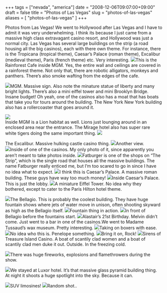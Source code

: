 +++
tags = ["nevada", "america"]
date = "2008-12-06T09:07:00+09:00"
draft = false
title = "Photos of Las Vegas"
slug = "photos-of-las-vegas"
aliases = [
	"photos-of-las-vegas"
]
+++

[](/images/2010/10/dscf0049.jpg)

Photos from Las Vegas! We went to Hollywood after Las Vegas and I have to admit it was very underwhelming. I think its because I just came from a massive high class extravagant casino resort, and Hollywood was just a normal city. Las Vegas has several large buildings on the strip (a road housing all the big casinos), each with there own theme. For instance, there is the Tropicana (tropical theme), Caesar’s Palace (roman theme), Excalibur (medieval theme), Paris (french theme) etc. Very interesting.
![](/images/2010/10/dscf0049.jpg)This is the Rainforest Cafe inside MGM. Yes, the entire wall and ceilings are covered in a rainforest theme. Not only that, there are robotic alligators, monkeys and panthers. There’s also smoke wafting from the edges of the cafe.


![](/images/2010/10/dscf0040.jpg)MGM. Massive sign. Also note the minature statue of liberty and many bright lights. There’s also a mini eiffel tower and mini Brooklyn Bridge. Insane budget! Oh yeah, one of the casinos also has a moat that has boats that take you for tours around the building. The New York New York building also has a rollercoaster that goes around it.  
  
![](/images/2010/10/dscf0042.jpg?w=300)  
Inside MGM is a Lion habitat as well. Lions just lounging around in an enclosed area near the entrance. The Mirage hotel also has super rare white tigers doing the same important thing.
![](/images/2010/10/dscf0039.jpg)

The Excalibur. Massive hulking castle casino thing.
![](/images/2010/10/dscf0037.jpg)Another view.  
![](/images/2010/10/dscf0036.jpg)Inside of one of the casinos. My only photo of it, since apparently you aren’t meant to take photos inside. 
![](/images/2010/10/dscf0046.jpg)Fatburger is one of the shops on “The Strip”, which is the single road that houses all the massive buildings. The name Fatburger really enticed me, but I’m too scared to go in since I have no idea what to expect.
![](/images/2010/10/dscf0047.jpg)I think this is Caesar’s Palace. A massive roman building. These guys have way too much money!
![](/images/2010/10/dscf0053.jpg?w=300)Inside Caesar’s Palace. This is just the lobby.
![](/images/2010/10/dscf0048.jpg?w=225)A miniature Eiffel Tower. No idea why they bothered, except to cater to the Paris Hilton hotel theme.

![](/images/2010/10/dscf0050.jpg?w=300)The Bellagio. This is probably the coolest building. They have huge fountain shows where jets of water move in unison, often shooting skyward as high as the Bellagio itself.
![](/images/2010/10/dscf0005.jpg)Fountain thing in action.[](/images/2010/10/dscf0002.jpg)[](/images/2010/10/dscf0002.jpg)
![](/images/2010/10/dscf0002.jpg?w=225)In front of Bellagio before the fountains start.
![](/images/2010/10/dscf0054.jpg?w=300)Alastair’s 21st Birthday. Melvin didn’t come. Just went to a bar in one of the casinos.We went to Madame Tussaud’s wax museum. Pretty interesting.
![](/images/2010/10/dscf0015.jpg)Taking on boxers with ease.  
![](/images/2010/10/dscf0014.jpg)No idea who this is. Penelope something.[](/images/2010/10/dscf0012.jpg)
![](/images/2010/10/dscf0012.jpg?w=300)Bring it on, Rock!
![](/images/2010/10/dscf0026.jpg?w=300)Sirens of Treasure Island Casino. A boat of scantily clad women and a boat of scantily clad men duke it out. Outside. In the freezing cold.  
  

![](/images/2010/10/dscf0030.jpg?w=300)There was huge fireworks, explosions and flamethrowers during the show.  
  

![](/images/2010/10/dscf0043.jpg?w=300)We stayed at Luxor hotel. It’s that massive glass pyramid building thing. At night it shoots a huge spotlight into the sky. Because it can.  

![](/images/2010/10/dscf00371.jpg?w=300)SUV limosines!
![](/images/2010/10/dscf00492.jpg?w=225)Random shot..
